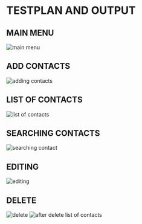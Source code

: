 #   TESTPLAN AND OUTPUT

## MAIN MENU
![main menu](https://github.com/Daneshpatted/M1_contact-management_app/blob/main/mini%20project/4_testplan_%26_output/main%20menu.PNG)

## ADD CONTACTS
![adding contacts](https://github.com/Daneshpatted/M1_contact-management_app/blob/main/mini%20project/4_testplan_%26_output/adding%20contacts.PNG)

## LIST OF CONTACTS
![list of contacts](https://github.com/Daneshpatted/M1_contact-management_app/blob/main/mini%20project/4_testplan_%26_output/list%20of%20contacts.PNG)

## SEARCHING CONTACTS
![searching contact]()

## EDITING
![editing]()

## DELETE
![delete]()
![after delete list of contacts]()
